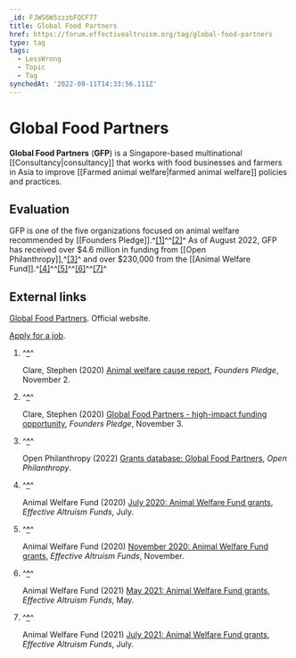 ```yaml
---
_id: FJWS6W5zzzbFQCF77
title: Global Food Partners
href: https://forum.effectivealtruism.org/tag/global-food-partners
type: tag
tags:
  - LessWrong
  - Topic
  - Tag
synchedAt: '2022-09-11T14:33:56.111Z'
---
```

# Global Food Partners

**Global Food Partners** (**GFP**) is a Singapore-based multinational [[Consultancy|consultancy]] that works with food businesses and farmers in Asia to improve [[Farmed animal welfare|farmed animal welfare]] policies and practices.

Evaluation
----------

GFP is one of the five organizations focused on animal welfare recommended by [[Founders Pledge]].^[\[1\]](#fnwnxvkfz2kb)^^[\[2\]](#fnxjo8aa4uxsh)^ As of August 2022, GFP has received over $4.6 million in funding from [[Open Philanthropy]],^[\[3\]](#fn91fkjlfs0yu)^ and over $230,000 from the [[Animal Welfare Fund]].^[\[4\]](#fnw2l6cv55m7h)^^[\[5\]](#fn6bl4380stm)^^[\[6\]](#fn1y5wdmoet4k)^^[\[7\]](#fnw3rmi377awo)^

External links
--------------

[Global Food Partners](https://globalfoodpartners.com/). Official website.

[Apply for a job](https://globalfoodpartners.com/careers).

1.  ^**[^](#fnrefwnxvkfz2kb)**^
    
    Clare, Stephen (2020) [Animal welfare cause report](https://founderspledge.com/stories/animal-welfare-cause-report), *Founders Pledge*, November 2.
    
2.  ^**[^](#fnrefxjo8aa4uxsh)**^
    
    Clare, Stephen (2020) [Global Food Partners - high-impact funding opportunity](https://founderspledge.com/stories/global-food-partners-high-impact-funding-opportunity), *Founders Pledge*, November 3.
    
3.  ^**[^](#fnref91fkjlfs0yu)**^
    
    Open Philanthropy (2022) [Grants database: Global Food Partners](https://www.openphilanthropy.org/grants/?q=&organization-name=global-food-partners), *Open Philanthropy*.
    
4.  ^**[^](#fnrefw2l6cv55m7h)**^
    
    Animal Welfare Fund (2020) [July 2020: Animal Welfare Fund grants](https://funds.effectivealtruism.org/funds/payouts/july-2020-animal-welfare-fund-grants), *Effective Altruism Funds*, July. 
    
5.  ^**[^](#fnref6bl4380stm)**^
    
    Animal Welfare Fund (2020) [November 2020: Animal Welfare Fund grants](https://funds.effectivealtruism.org/funds/payouts/november-2020-animal-welfare-fund-grants), *Effective Altruism Funds*, November. 
    
6.  ^**[^](#fnref1y5wdmoet4k)**^
    
    Animal Welfare Fund (2021) [May 2021: Animal Welfare Fund grants](https://funds.effectivealtruism.org/funds/payouts/may-2021-animal-welfare-fund-grants), *Effective Altruism Funds*, May. 
    
7.  ^**[^](#fnrefw3rmi377awo)**^
    
    Animal Welfare Fund (2021) [July 2021: Animal Welfare Fund grants](https://funds.effectivealtruism.org/funds/payouts/july-2021-animal-welfare-fund-grants), *Effective Altruism Funds*, July.